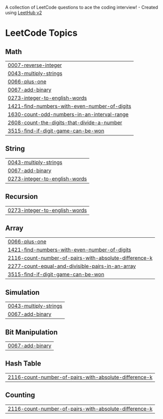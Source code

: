 A collection of LeetCode questions to ace the coding interview! - Created using [LeetHub v2](https://github.com/arunbhardwaj/LeetHub-2.0)
<!---LeetCode Topics Start-->
# LeetCode Topics
## Math
|  |
| ------- |
| [0007-reverse-integer](https://github.com/harinietturouthu/leetcodeharini/tree/master/0007-reverse-integer) |
| [0043-multiply-strings](https://github.com/harinietturouthu/leetcodeharini/tree/master/0043-multiply-strings) |
| [0066-plus-one](https://github.com/harinietturouthu/leetcodeharini/tree/master/0066-plus-one) |
| [0067-add-binary](https://github.com/harinietturouthu/leetcodeharini/tree/master/0067-add-binary) |
| [0273-integer-to-english-words](https://github.com/harinietturouthu/leetcodeharini/tree/master/0273-integer-to-english-words) |
| [1421-find-numbers-with-even-number-of-digits](https://github.com/harinietturouthu/leetcodeharini/tree/master/1421-find-numbers-with-even-number-of-digits) |
| [1630-count-odd-numbers-in-an-interval-range](https://github.com/harinietturouthu/leetcodeharini/tree/master/1630-count-odd-numbers-in-an-interval-range) |
| [2608-count-the-digits-that-divide-a-number](https://github.com/harinietturouthu/leetcodeharini/tree/master/2608-count-the-digits-that-divide-a-number) |
| [3515-find-if-digit-game-can-be-won](https://github.com/harinietturouthu/leetcodeharini/tree/master/3515-find-if-digit-game-can-be-won) |
## String
|  |
| ------- |
| [0043-multiply-strings](https://github.com/harinietturouthu/leetcodeharini/tree/master/0043-multiply-strings) |
| [0067-add-binary](https://github.com/harinietturouthu/leetcodeharini/tree/master/0067-add-binary) |
| [0273-integer-to-english-words](https://github.com/harinietturouthu/leetcodeharini/tree/master/0273-integer-to-english-words) |
## Recursion
|  |
| ------- |
| [0273-integer-to-english-words](https://github.com/harinietturouthu/leetcodeharini/tree/master/0273-integer-to-english-words) |
## Array
|  |
| ------- |
| [0066-plus-one](https://github.com/harinietturouthu/leetcodeharini/tree/master/0066-plus-one) |
| [1421-find-numbers-with-even-number-of-digits](https://github.com/harinietturouthu/leetcodeharini/tree/master/1421-find-numbers-with-even-number-of-digits) |
| [2116-count-number-of-pairs-with-absolute-difference-k](https://github.com/harinietturouthu/leetcodeharini/tree/master/2116-count-number-of-pairs-with-absolute-difference-k) |
| [2277-count-equal-and-divisible-pairs-in-an-array](https://github.com/harinietturouthu/leetcodeharini/tree/master/2277-count-equal-and-divisible-pairs-in-an-array) |
| [3515-find-if-digit-game-can-be-won](https://github.com/harinietturouthu/leetcodeharini/tree/master/3515-find-if-digit-game-can-be-won) |
## Simulation
|  |
| ------- |
| [0043-multiply-strings](https://github.com/harinietturouthu/leetcodeharini/tree/master/0043-multiply-strings) |
| [0067-add-binary](https://github.com/harinietturouthu/leetcodeharini/tree/master/0067-add-binary) |
## Bit Manipulation
|  |
| ------- |
| [0067-add-binary](https://github.com/harinietturouthu/leetcodeharini/tree/master/0067-add-binary) |
## Hash Table
|  |
| ------- |
| [2116-count-number-of-pairs-with-absolute-difference-k](https://github.com/harinietturouthu/leetcodeharini/tree/master/2116-count-number-of-pairs-with-absolute-difference-k) |
## Counting
|  |
| ------- |
| [2116-count-number-of-pairs-with-absolute-difference-k](https://github.com/harinietturouthu/leetcodeharini/tree/master/2116-count-number-of-pairs-with-absolute-difference-k) |
<!---LeetCode Topics End-->